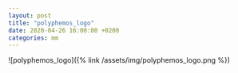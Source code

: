 ```yaml
---
layout: post
title: "polyphemos_logo"
date: 2020-04-26 16:00:00 +0200
categories: mm
---
```

![polyphemos_logo]({% link /assets/img/polyphemos_logo.png %})
